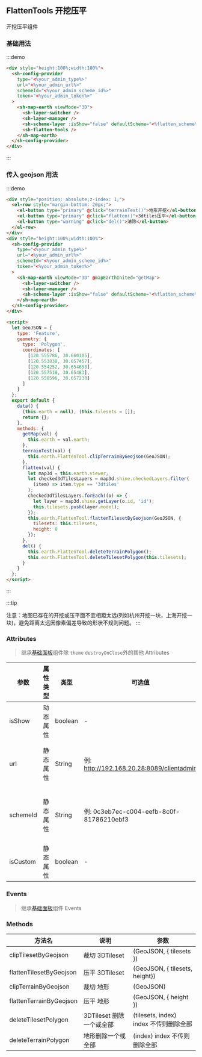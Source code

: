 ## FlattenTools 开挖压平

开挖压平组件

### 基础用法

:::demo

```html
<div style="height:100%;width:100%">
  <sh-config-provider
    type="<%your_admin_type%>"
    url="<%your_admin_url%>"
    schemeId="<%your_admin_scheme_id%>"
    token="<%your_admin_token%>"
  >
    <sh-map-earth viewMode="3D">
      <sh-layer-switcher />
      <sh-layer-manager />
      <sh-scheme-layer :isShow="false" defaultScheme="<%flatten_scheme%>" />
      <sh-flatten-tools />
    </sh-map-earth>
  </sh-config-provider>
</div>
```

:::

### 传入 geojson 用法

:::demo

```html
<div style="position: absolute;z-index: 1;">
  <el-row style="margin-bottom: 20px;">
    <el-button type="primary" @click="terrainTest()">地形开挖</el-button>
    <el-button type="primary" @click="flatten()">3dtiles压平</el-button>
    <el-button type="warning" @click="del()">清除</el-button>
  </el-row>
</div>
<div style="height:100%;width:100%">
  <sh-config-provider
    type="<%your_admin_type%>"
    url="<%your_admin_url%>"
    schemeId="<%your_admin_scheme_id%>"
    token="<%your_admin_token%>"
  >
    <sh-map-earth viewMode="3D" @mapEarthInited="getMap">
      <sh-layer-switcher />
      <sh-layer-manager />
      <sh-scheme-layer :isShow="false" defaultScheme="<%flatten_scheme%>" />
    </sh-map-earth>
  </sh-config-provider>
</div>

<script>
  let GeoJSON = {
    type: 'Feature',
    geometry: {
      type: 'Polygon',
      coordinates: [
        [120.555786, 30.660105],
        [120.553838, 30.657457],
        [120.554252, 30.654658],
        [120.557518, 30.65483],
        [120.558596, 30.657238]
      ]
    }
  };
  export default {
    data() {
      (this.earth = null), (this.tilesets = []);
      return {};
    },
    methods: {
      getMap(val) {
        this.earth = val.earth;
      },
      terrainTest(val) {
        this.earth.FlattenTool.clipTerrainByGeojson(GeoJSON);
      },
      flatten(val) {
        let map3d = this.earth.viewer;
        let checked3dTilesLayers = map3d.shine.checkedLayers.filter(
          (item) => item.type == '3dtiles'
        );
        checked3dTilesLayers.forEach((o) => {
          let layer = map3d.shine.getLayer(o.id, 'id');
          this.tilesets.push(layer.model);
        });
        this.earth.FlattenTool.flattenTilesetByGeojson(GeoJSON, {
          tilesets: this.tilesets,
          height: 0
        });
      },
      del() {
        this.earth.FlattenTool.deleteTerrainPolygon();
        this.earth.FlattenTool.deleteTilesetPolygon(this.tilesets);
      }
    }
  };
</script>
```

:::

:::tip

注意：地图已存在的开挖或压平面不宜相距太远(列如杭州开挖一块，上海开挖一块)，避免距离太远因像素偏差导致的形状不规则问题。
:::

### Attributes

> 继承[基础面板](#/zh-CN/component/general-card)组件除 `theme` `destroyOnClose`外的其他 Attributes

| 参数     | 属性类型 | 类型    | 可选值                                    | 默认值                  | 说明                               |
| -------- | -------- | ------- | ----------------------------------------- | ----------------------- | ---------------------------------- |
| isShow   | 动态属性 | boolean | -                                         | true                    | 是否显示                           |
| url      | 静态属性 | String  | 例: http://192.168.20.28:8089/clientadmin | 不传则默认运维端地址    | 手动传入 url 优先级高于运维端      |
| schemeId | 静态属性 | String  | 例: 0c3eb7ec-c004-eefb-8c0f-81786210ebf3  | 不传则默认运维端方案 id | 手动传入 schemeId 优先级高于运维端 |
| isCustom | 静态属性 | boolean | -                                         | false                   | 是否自定义开挖压平                 |

### Events

> 继承[基础面板](#/zh-CN/component/general-card)组件 Events

### Methods

| 方法名                  | 说明                     | 参数                                   |
| ----------------------- | ------------------------ | -------------------------------------- |
| clipTilesetByGeojson    | 裁切 3DTileset           | (GeoJSON, { tilesets })                |
| flattenTilesetByGeojson | 压平 3DTileset           | (GeoJSON, { tilesets, height})         |
| clipTerrainByGeojson    | 裁切 地形                | (GeoJSON)                              |
| flattenTerrainByGeojson | 压平 地形                | (GeoJSON, { height })                  |
| deleteTilesetPolygon    | 3DTileset 删除一个或全部 | (tilesets, index) index 不传则删除全部 |
| deleteTerrainPolygon    | 地形删除一个或全部       | (index) index 不传则删除全部           |
